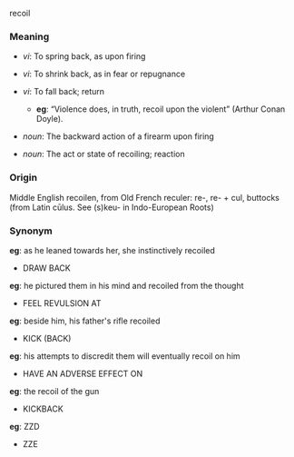 recoil
### Meaning
+ _vi_: To spring back, as upon firing
+ _vi_: To shrink back, as in fear or repugnance
+ _vi_: To fall back; return
    + __eg__: “Violence does, in truth, recoil upon the violent” (Arthur Conan Doyle).

+ _noun_: The backward action of a firearm upon firing
+ _noun_: The act or state of recoiling; reaction

### Origin

Middle English recoilen, from Old French reculer: re-, re- + cul, buttocks (from Latin cūlus. See (s)keu- in Indo-European Roots)

### Synonym

__eg__: as he leaned towards her, she instinctively recoiled

+ DRAW BACK

__eg__: he pictured them in his mind and recoiled from the thought

+ FEEL REVULSION AT

__eg__: beside him, his father's rifle recoiled

+ KICK (BACK)

__eg__: his attempts to discredit them will eventually recoil on him

+ HAVE AN ADVERSE EFFECT ON

__eg__: the recoil of the gun

+ KICKBACK

__eg__: ZZD

+ ZZE



